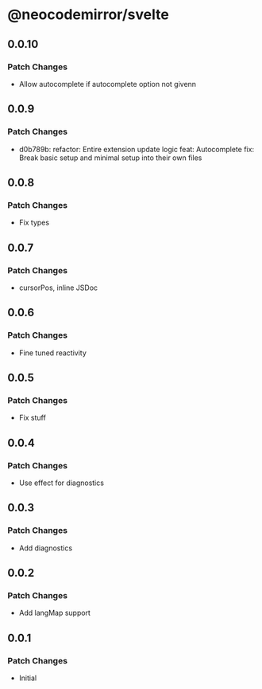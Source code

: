 # @neocodemirror/svelte

## 0.0.10

### Patch Changes

- Allow autocomplete if autocomplete option not givenn

## 0.0.9

### Patch Changes

- d0b789b: refactor: Entire extension update logic
  feat: Autocomplete
  fix: Break basic setup and minimal setup into their own files

## 0.0.8

### Patch Changes

- Fix types

## 0.0.7

### Patch Changes

- cursorPos, inline JSDoc

## 0.0.6

### Patch Changes

- Fine tuned reactivity

## 0.0.5

### Patch Changes

- Fix stuff

## 0.0.4

### Patch Changes

- Use effect for diagnostics

## 0.0.3

### Patch Changes

- Add diagnostics

## 0.0.2

### Patch Changes

- Add langMap support

## 0.0.1

### Patch Changes

- Initial
